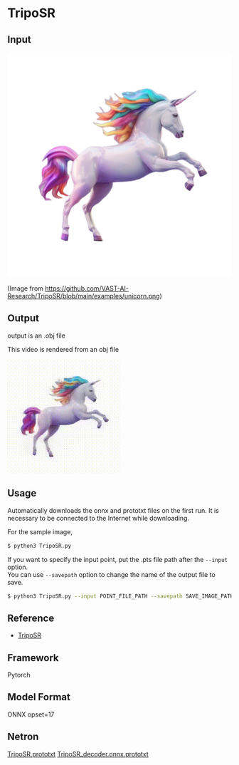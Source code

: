 # TripoSR

## Input

![Input](input.png)

(Image from https://github.com/VAST-AI-Research/TripoSR/blob/main/examples/unicorn.png)

## Output

output is an .obj file

This video is rendered from an obj file

![Output](render.gif)


## Usage
Automatically downloads the onnx and prototxt files on the first run.
It is necessary to be connected to the Internet while downloading.

For the sample image,

``` bash
$ python3 TripoSR.py
```

If you want to specify the input point, put the .pts file path after the `--input` option.  
You can use `--savepath` option to change the name of the output file to save.

```bash
$ python3 TripoSR.py --input POINT_FILE_PATH --savepath SAVE_IMAGE_PATH
```

## Reference

- [TripoSR](https://github.com/VAST-AI-Research/TripoSR)

## Framework

Pytorch

## Model Format

ONNX opset=17

## Netron

[TripoSR.prototxt](https://netron.app/?url=https://storage.googleapis.com/ailia-models/TripoSR/TripoSR.onnx.prototxt)
[TripoSR_decoder.onnx.prototxt](https://netron.app/?url=https://storage.googleapis.com/ailia-models/TripoSR/TripoSR_decoder.onnx.prototxt)
